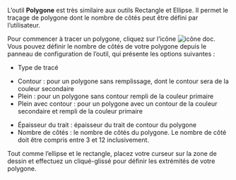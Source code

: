 L’outil **Polygone** est très similaire aux outils Rectangle et Ellipse. Il permet le traçage de polygone dont le nombre de côtés peut être défini par l’utilisateur. 

 Pour commencer à tracer un polygone, cliquez sur l’icône ![icône doc](/assets/sidebar-icons/polygone.png). Vous pouvez définir le nombre de côtés de votre polygone depuis le panneau de configuration de l’outil, qui présente les options suivantes : 
 *  Type de tracé
  -  Contour : pour un polygone sans remplissage, dont le contour sera de la couleur secondaire
  -  Plein : pour un polygone sans contour rempli de la couleur primaire
  -  Plein avec contour : pour un polygone avec un contour de la couleur secondaire et rempli de la couleur primaire
 *  Épaisseur du trait : épaisseur du trait de contour du polygone
 *  Nombre de côtés : le nombre de côtés du polygone. Le nombre de côté doit être compris entre 3 et 12 inclusivement.

Tout comme l’ellipse et le rectangle, placez votre curseur sur la zone de dessin et effectuez un cliqué-glissé pour définir les extrémités de votre polygone.
